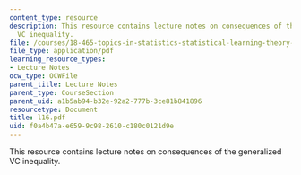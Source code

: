 ```yaml
---
content_type: resource
description: This resource contains lecture notes on consequences of the generalized
  VC inequality.
file: /courses/18-465-topics-in-statistics-statistical-learning-theory-spring-2007/f0a4b47ae6599c982610c180c0121d9e_l16.pdf
file_type: application/pdf
learning_resource_types:
- Lecture Notes
ocw_type: OCWFile
parent_title: Lecture Notes
parent_type: CourseSection
parent_uid: a1b5ab94-b32e-92a2-777b-3ce81b841896
resourcetype: Document
title: l16.pdf
uid: f0a4b47a-e659-9c98-2610-c180c0121d9e
---
```

This resource contains lecture notes on consequences of the generalized VC inequality.

